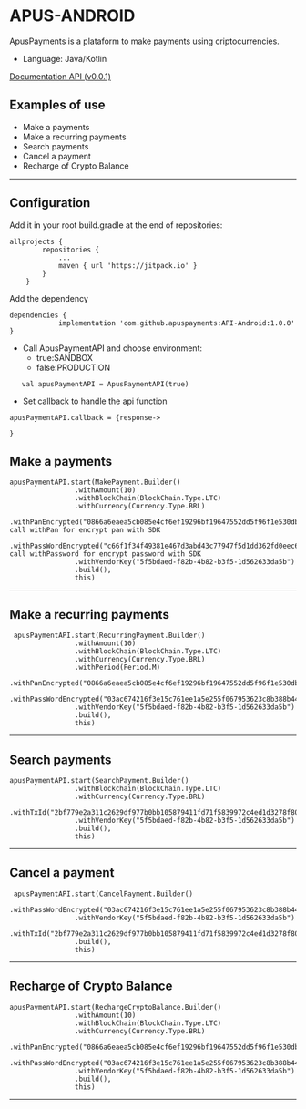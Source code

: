# APUS-ANDROID
ApusPayments is a plataform to make payments using criptocurrencies.
* Language: Java/Kotlin

[Documentation API (v0.0.1)](https://docs.apuspayments.com/)

## Examples of use
* Make a payments
* Make a recurring payments
* Search payments
* Cancel a payment
* Recharge of Crypto Balance

<hr>

## Configuration

Add it in your root build.gradle at the end of repositories:

```android
allprojects {
		repositories {
			...
			maven { url 'https://jitpack.io' }
		}
	}
```

Add the dependency

```android
dependencies {
	        implementation 'com.github.apuspayments:API-Android:1.0.0'
}
```


* Call ApusPaymentAPI and choose environment:
     * true:SANDBOX
     * false:PRODUCTION
```android
   val apusPaymentAPI = ApusPaymentAPI(true)
```

* Set callback to handle the api function

```android
apusPaymentAPI.callback = {response->
            
}
``` 

## Make a payments

```android
apusPaymentAPI.start(MakePayment.Builder()
                .withAmount(10)
                .withBlockChain(BlockChain.Type.LTC)
                .withCurrency(Currency.Type.BRL)
                .withPanEncrypted("0866a6eaea5cb085e4cf6ef19296bf19647552dd5f96f1e530db3ae61837efe7")//or call withPan for encrypt pan with SDK 
                .withPassWordEncrypted("c66f1f34f49381e467d3abd43c77947f5d1dd362fd0eec6c2c1f27233ae9adf9")//or call withPassword for encrypt password with SDK
                .withVendorKey("5f5bdaed-f82b-4b82-b3f5-1d562633da5b")
                .build(),
                this)
```
<hr>

## Make a recurring payments

```android
 apusPaymentAPI.start(RecurringPayment.Builder()
                .withAmount(10)
                .withBlockChain(BlockChain.Type.LTC)
                .withCurrency(Currency.Type.BRL)
                .withPeriod(Period.M)
                .withPanEncrypted("0866a6eaea5cb085e4cf6ef19296bf19647552dd5f96f1e530db3ae61837efe7")
                .withPassWordEncrypted("03ac674216f3e15c761ee1a5e255f067953623c8b388b4459e13f978d7c846f4")
                .withVendorKey("5f5bdaed-f82b-4b82-b3f5-1d562633da5b")
                .build(),
                this)
```
<hr>

## Search payments

```android
apusPaymentAPI.start(SearchPayment.Builder()
                .withBlockchain(BlockChain.Type.LTC)
                .withCurrency(Currency.Type.BRL)
                .withTxId("2bf779e2a311c2629df977b0bb105879411fd71f5839972c4ed1d3278f80170f")
                .withVendorKey("5f5bdaed-f82b-4b82-b3f5-1d562633da5b")
                .build(),
                this)
```
<hr>

## Cancel a payment

```android
 apusPaymentAPI.start(CancelPayment.Builder()
                .withPassWordEncrypted("03ac674216f3e15c761ee1a5e255f067953623c8b388b4459e13f978d7c846f4")
                .withVendorKey("5f5bdaed-f82b-4b82-b3f5-1d562633da5b")
                .withTxId("2bf779e2a311c2629df977b0bb105879411fd71f5839972c4ed1d3278f80170f")
                .build(),
                this)
```
<hr>

## Recharge of Crypto Balance

```android
apusPaymentAPI.start(RechargeCryptoBalance.Builder()
                .withAmount(10)
                .withBlockChain(BlockChain.Type.LTC)
                .withCurrency(Currency.Type.BRL)
                .withPanEncrypted("0866a6eaea5cb085e4cf6ef19296bf19647552dd5f96f1e530db3ae61837efe7")
                .withPassWordEncrypted("03ac674216f3e15c761ee1a5e255f067953623c8b388b4459e13f978d7c846f4")
                .withVendorKey("5f5bdaed-f82b-4b82-b3f5-1d562633da5b")
                .build(),
                this)
```
<hr>

